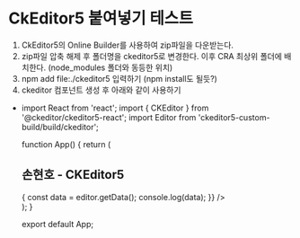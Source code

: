# CkEditor5 붙여넣기 테스트

1. CkEditor5의 Online Builder를 사용하여 zip파일을 다운받는다.
2. zip파일 압축 해제 후 폴더명을 ckeditor5로 변경한다. 이후 CRA 최상위 폴더에 배치한다. (node_modules 폴더와 동등한 위치)
3. npm add file:./ckeditor5 입력하기 (npm install도 될듯?)
4. ckeditor 컴포넌트 생성 후 아래와 같이 사용하기

- import React from 'react';
  import { CKEditor } from '@ckeditor/ckeditor5-react';
  import Editor from 'ckeditor5-custom-build/build/ckeditor';

  function App() {
  return (

  <div className="App">
  <h2>손현호 - CKEditor5</h2>
  <CKEditor
  editor={Editor}
  data="<p>Hello from CKEditor 5!</p>"
  onChange={(event, editor) => {
  const data = editor.getData();
  console.log(data);
  }}
  />
  </div>
  );
  }

  export default App;
